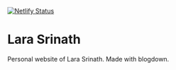 [![Netlify Status](https://api.netlify.com/api/v1/badges/b580128c-4cf6-4ff1-a918-e9df6c1b3d1d/deploy-status)](https://app.netlify.com/sites/desireedeleon/deploys)

# Lara Srinath
Personal website of Lara Srinath. Made with blogdown.
